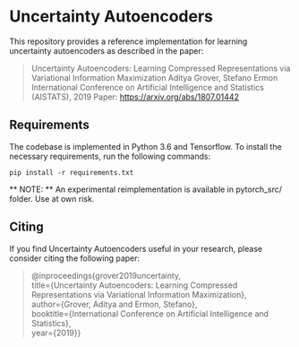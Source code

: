 
Uncertainty Autoencoders
============================================

This repository provides a reference implementation for learning uncertainty autoencoders as described in the paper:

> Uncertainty Autoencoders: Learning Compressed Representations via Variational Information Maximization 
Aditya Grover, Stefano Ermon  
International Conference on Artificial Intelligence and Statistics (AISTATS), 2019 
Paper: https://arxiv.org/abs/1807.01442

## Requirements

The codebase is implemented in Python 3.6 and Tensorflow. To install the necessary requirements, run the following commands:

```
pip install -r requirements.txt
```
 

** NOTE: ** An experimental reimplementation is available in pytorch_src/ folder. Use at own risk.


## Citing

If you find Uncertainty Autoencoders useful in your research, please consider citing the following paper:


>@inproceedings{grover2019uncertainty,  
  title={Uncertainty Autoencoders: Learning Compressed Representations via Variational Information Maximization},  
  author={Grover, Aditya and Ermon, Stefano},  
  booktitle={International Conference on Artificial Intelligence and Statistics},  
  year={2019}}